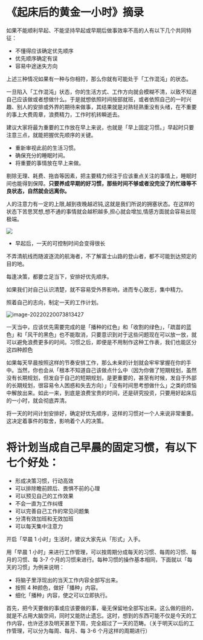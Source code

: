 # 《起床后的黄金一小时》摘录

如果不能顺利早起、不能坚持早起或早期后做事效率不高的人有以下几个共同特征：

- 不懂得应该确定优先顺序	
- 优先顺序确定有误
- 容易中途迷失方向

上述三种情况如果有一种与你相符，那么你就有可能处于「工作混沌」的状态。

一旦陷入「工作混沌」状态，你的生活方式、工作方向就会模糊不清，以致不知道自己应该做或者想做什么。于是就想依照时间按部就班，或者依照自己的一时兴趣、别人的安排或外界的期待来做事，其结果就是对熟轻熟重没有头绪，在不重要的事上大费周章，浪费精力，工作时机转瞬逝去。

建议大家将最为重要的工作放在早上来说，也就是「早上固定习惯。」早起时只要注意三点，就能把握优先顺序的关键。

- 重新审视此前的生活习惯。
- 确保充分的睡眠时间。
- 将重要的事情放在早上来做。

剔除无理、耗费、拖沓等因素，把主要精力倾注于应该重点关注的事情上，睡眠时间也能得到保障。**只要养成早期的好习惯，那些时间不够或者没完没了的忙碌等不良状态，自然就会远离你。**

人的注意力有一定的上限,越到夜晚越迟钝,这就是我们所说的拥塞状态。在这样的状态下苦思冥想,想不通的事情就会越积越多,担心就会增加,情感方面就会容易出现极端。

![](https://s2.loli.net/2022/02/20/9GMWOy6NZLUBQVu.png)

- 早起后，一天的可控制时间会变得很长

不弄清航线而随波逐流的航海者，不了解富士山路的登山者，都不可能到达预定的目的地。

每逢决策，都要立足当下，安排好优先顺序。

如果我们对自己认识清楚，就不容易受外界影响，进而专心致志，集中精力。

照着自己的志向，制定一天的工作计划。

![image-20220220073813427](https://s2.loli.net/2022/02/20/5yWGT63XVoxmDMz.png)

一天当中，应该优先需要完成的是「播种的红色」和「收割的绿色」，「疏苗的蓝色」和「风干的黑色」也不能取消，只要意识到对于这些问题现在可以放一放，就可以避免浪费更多的时间。习惯之后，即便是不用制作这种工作表，我们也能区分这四种颜色

如果每天早晨按照这样的节奏安排工作，那么未来的计划就会牢牢掌握在你的手中。当然，你也会从「根本不知道自己该做点什么中（因为你做了短期规划，虽然没有长期规划，但发自于自己的短期规划，是更重要的，甚至有时候，发自于外部的长期规划，很容易令人困惑和失去方向）」「没有时间思考想做什么」之类的烦恼中解放出来。如此一来，到底是浪费宝贵的时间，还是研究投资，只要用好起床后的一小时，就会彻底弄清。

将一天的时间计划安排好，确定好优先顺序，这样的习惯对一个人来说非常重要。这决定着事件的取舍，影响着个人的决策。

# 将计划当成自己早晨的固定习惯，有以下七个好处：

- 形成决策习惯，行动高效
- 可以排除瞻前顾后、畏惧不前的心理
- 可以预见自己的工作效果
- 不会一直为工作纠缠
- 可以完善自己工作的常见问题集
- 分清有效加班和无效加班
- 可以每天集中注意力

开启「早晨 1 小时」生活时，建议大家先从「形式」入手。

用「早晨 1 小时」来进行工作管理，可以按周期分成每天的习惯、每周的习惯、每月的习惯、每 3-7 个月的习惯来进行。每种习惯的操作基本相同，下面就以「每天的习惯」为例来说明：

- 将脑子里浮现出的当天工作内容全部写出来。
- 按照 4 种颜色，做好「播种」内容。
- 细化「播种」内容，使之可以立即执行。

首先，把今天要做的事或应该要做的事，毫无保留地全部写出来。这么做的目的，就是不占用大脑空间，同时又能防止遗忘。这时，想到的东西可能不仅是今天的工作内容，也许还涉及明天甚至下周，完全超过了一天的范畴。（关于明天以后的工作管理，可以分为每周、每月、每 3-6 个月这样的周期进行）
